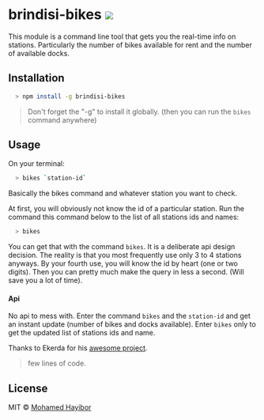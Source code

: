 # brindisi-bikes  ![](https://img.shields.io/badge/status-stable-green.svg)

This module is a command line tool that gets you the real-time info on stations. Particularly the number of bikes available for rent and the number of available docks.

## Installation
```sh
  > npm install -g brindisi-bikes
```

> Don't forget the "-g" to install it globally. (then you can run the `bikes` command anywhere)

## Usage

On your terminal:
```sh
  > bikes `station-id`
```
Basically the bikes command and whatever station you want to check.

At first, you will obviously not know the id of a particular station. Run the command this command below to the list of all stations ids and names:
```sh
  > bikes
```
You can get that with the command `bikes`. It is a deliberate api design decision. The reality is that you most frequently use only 3 to 4 stations anyways. By your fourth use, you will know the id by heart (one or two digits). Then you can pretty much make the query in less a second. (Will save you a lot of time).

#### Api

No api to mess with. Enter the command `bikes` and the `station-id` and get an instant update (number of bikes and docks available). Enter `bikes` only to get the updated list of stations ids and name.

Thanks to Ekerda for his [awesome project](http://www.citybik.es/).

> few lines of code.

## License
MIT © [Mohamed Hayibor](https://github.com/mohamedhayibor)

